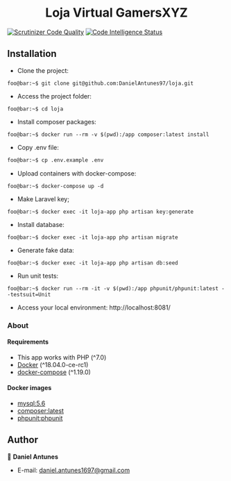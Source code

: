 <h1 align="center">Loja Virtual GamersXYZ</h1>

[![Scrutinizer Code Quality](https://scrutinizer-ci.com/g/DanielAntunes97/loja/badges/quality-score.png?b=master)](https://scrutinizer-ci.com/g/DanielAntunes97/loja/?branch=master)
[![Code Intelligence Status](https://scrutinizer-ci.com/g/DanielAntunes97/loja/badges/code-intelligence.svg?b=master)](https://scrutinizer-ci.com/code-intelligence)

## Installation

- Clone the project:
```console
foo@bar:~$ git clone git@github.com:DanielAntunes97/loja.git
```
- Access the project folder:
```console
foo@bar:~$ cd loja
```
- Install composer packages:
```console
foo@bar:~$ docker run --rm -v $(pwd):/app composer:latest install
```
- Copy .env file:
```bash
foo@bar:~$ cp .env.example .env
```
- Upload containers with docker-compose:
```console
foo@bar:~$ docker-compose up -d
```
- Make Laravel key;
```console
foo@bar:~$ docker exec -it loja-app php artisan key:generate
```
- Install database:
```console
foo@bar:~$ docker exec -it loja-app php artisan migrate
```
- Generate fake data:
```console
foo@bar:~$ docker exec -it loja-app php artisan db:seed
```
- Run unit tests:
```console
foo@bar:~$ docker run --rm -it -v $(pwd):/app phpunit/phpunit:latest --testsuit=Unit
```
- Access your local environment: http://localhost:8081/

### About

#### Requirements

- This app works with PHP (^7.0)
- [Docker](https://docs.docker.com/install/) (^18.04.0-ce-rc1)
- [docker-compose](https://docs.docker.com/compose/install/) (^1.19.0)

#### Docker images
- [mysql:5.6](https://store.docker.com/images/mysql)
- [composer:latest](https://store.docker.com/images/composer)
- [phpunit:phpunit](https://store.docker.com/community/images/phpunit/phpunit)

## Author

👤 **Daniel Antunes**

* E-mail: <daniel.antunes1697@gmail.com>
